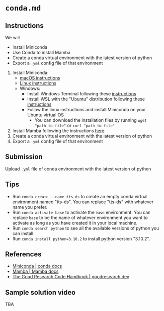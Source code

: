 # `conda.md`

## Instructions

We will

- Install Miniconda
- Use Conda to install Mamba
- Create a conda virtual environment with the latest version of python
- Export a `.yml` config file of that environment

1) Install Miniconda:
    - [macOS instructions](https://conda.io/projects/conda/en/latest/user-guide/install/macos.html)
    - [Linux instructions](https://conda.io/projects/conda/en/latest/user-guide/install/linux.html)
    - Windows:
      - Install Windows Terminal following these [instructions](https://github.com/Ai-Yukino/tts-ds-ai/blob/main/hello/windows-terminal.md)
      - Install WSL with the "Ubuntu" distribution following these [instructions](https://github.com/Ai-Yukino/tts-ds-ai/blob/main/hello/WSL.md)
      - Follow the linux instructions and install Miniconda on your Ubuntu virtual OS
        - You can download the installation files by running `wget "path-to-file"` or `curl "path-to-file"`
2) Install Mamba following the instructions [here](https://mamba.readthedocs.io/en/latest/installation.html#existing-conda-install)
3) Create a conda virtual environment with the latest version of python
4) Export a `.yml` config file of that environment

## Submission

Upload `.yml` file of conda environment with the latest version of python

## Tips

- Run `conda create --name tts-ds` to create an empty conda virtual environment named "tts-ds". You can replace "tts-ds" with whatever name you prefer.
- Run `conda activate base` to activate the `base` environment. You can replace `base` to be the name of whatever environment you want to activate as long as you have created it in your local machine.
- Run `conda search python` to see all the available versions of python you can install
- Run `conda install python=3.10.2` to install python version "3.10.2".

## References

- [Miniconda | conda docs](https://docs.conda.io/en/latest/miniconda.html)
- [Mamba | Mamba docs](https://mamba.readthedocs.io/en/latest/index.html)
- [The Good Research Code Handbook | goodresearch.dev](https://goodresearch.dev/index.html)

## Sample solution video

TBA
